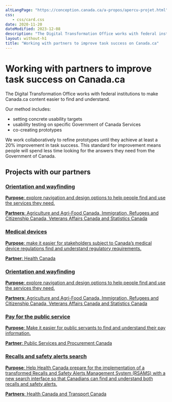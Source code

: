 ```yaml
---
altLangPage: "https://conception.canada.ca/a-propos/apercu-projet.html"
css:
   - css/card.css
date: 2020-11-20
dateModified: 2023-12-08
description: "The Digital Transformation Office works with federal institutions to make Canada.ca content easier to find and understand."
layout: without-h1
title: "Working with partners to improve task success on Canada.ca"
---
```

<h1 property="name headline" id="wb-cont" dir="ltr">Working with partners to improve task success on Canada.ca</h1>
<p>The Digital Transformation Office works with federal institutions to make Canada.ca content easier to find and understand.</p>
<p>Our method includes:</p>
<ul>
  <li>setting concrete usability targets</li>
  <li>usability testing on specific Government of Canada Services</li>
  <li>co-creating prototypes</li>
</ul>
<p>We work collaboratively to refine prototypes until they achieve at least a 20% improvement in task success.  This standard for improvement means people will spend less time looking for the answers they need from the Government of Canada.</p>
<h2>Projects with our partners</h2>
<div class="row wb-eqht mrgn-tp-md wb-eqht">
  <div class="col-xs-12 col-sm-6 col-md-4 mrgn-bttm-lg">
    <div class="card hght-inhrt">
      <div class="card-container"><a href="project-01.html">
        <h3>Orientation and wayfinding</h3>
        <p><strong>Purpose</strong>: explore navigation and design options to help people find and use the services they need.</p>
        <p><strong>Partners</strong>: Agriculture and Agri-Food Canada, Immigration, Refugees and Citizenship Canada, Veterans Affairs Canada and Statistics Canada</p>
        </a></div>
    </div>
  </div>
  <div class="col-xs-12 col-sm-6 col-md-4 mrgn-bttm-lg">
    <div class="card hght-inhrt">
      <div class="card-container"><a href="project-02.html">
        <h3>Medical devices</h3>
        <p><strong>Purpose</strong>: make it easier for stakeholders subject to Canada’s medical device regulations find and understand regulatory requirements.</p>
        <p><strong>Partner</strong>: Health Canada</p>
        </a></div>
    </div>
  </div>
  <div class="col-xs-12 col-sm-6 col-md-4 mrgn-bttm-lg">
    <div class="card hght-inhrt">
      <div class="card-container"><a href="project-03.html">
        <h3>Orientation and wayfinding</h3>
        <p><strong>Purpose</strong>: explore navigation and design options to help people find and use the services they need.</p>
        <p><strong>Partners</strong>: Agriculture and Agri-Food Canada, Immigration, Refugees and Citizenship Canada, Veterans Affairs Canada and Statistics Canada</p>
        </a></div>
    </div>
  </div>
  <div class="col-xs-12 col-sm-6 col-md-4 mrgn-bttm-lg">
    <div class="card hght-inhrt">
      <div class="card-container"><a href="project-04.html">
        <h3>Pay for the public service</h3>
        <p><strong>Purpose</strong>: Make it easier for public servants to find and understand their pay information.</p>
        <p><strong>Partner</strong>: Public Services and Procurement Canada</p>
        </a></div>
    </div>
  </div>
  <div class="col-xs-12 col-sm-6 col-md-4 mrgn-bttm-lg">
    <div class="card hght-inhrt">
      <div class="card-container"><a href="project-05.html">
        <h3>Recalls and safety alerts search</h3>
        <p><strong>Purpose</strong>: Help Health Canada prepare for the implementation of a transformed Recalls and Safety Alerts Management System (RSAMS) with a new search interface so that Canadians can find and understand both recalls and safety alerts.</p>
        <p><strong>Partners</strong>: Health Canada and Transport Canada</p>
        </a></div>
    </div>
  </div>
</div>
